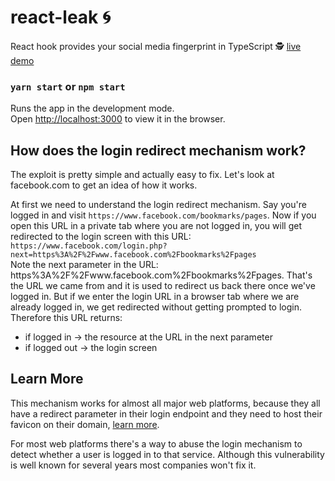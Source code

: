 # react-leak :cyclone:

React hook provides your social media fingerprint in TypeScript :detective: [live demo](https://react-leak.vercel.app/)

### `yarn start` or `npm start`

Runs the app in the development mode.\
Open [http://localhost:3000](http://localhost:3000) to view it in the browser.

## How does the login redirect mechanism work?
The exploit is pretty simple and actually easy to fix. Let's look at facebook.com to get an idea of how it works.

At first we need to understand the login redirect mechanism. Say you're logged in and visit `https://www.facebook.com/bookmarks/pages`. Now if you open this URL in a private tab where you are not logged in, you will get redirected to the login screen with this URL: `https://www.facebook.com/login.php?next=https%3A%2F%2Fwww.facebook.com%2Fbookmarks%2Fpages`\
Note the next parameter in the URL: https%3A%2F%2Fwww.facebook.com%2Fbookmarks%2Fpages.
That's the URL we came from and it is used to redirect us back there once we've logged in.
But if we enter the login URL in a browser tab where we are already logged in, we get redirected without getting prompted to login. Therefore this URL returns:
- if logged in -> the resource at the URL in the next parameter
- if logged out -> the login screen

## Learn More

This mechanism works for almost all major web platforms, because they all have a redirect parameter in their login endpoint and they need to host their favicon on their domain, [learn more](https://en.wikipedia.org/wiki/Favicon#Limitations_and_criticism).

For most web platforms there's a way to abuse the login mechanism to detect whether a user is logged in to that service.
Although this vulnerability is well known for several years most companies won't fix it.